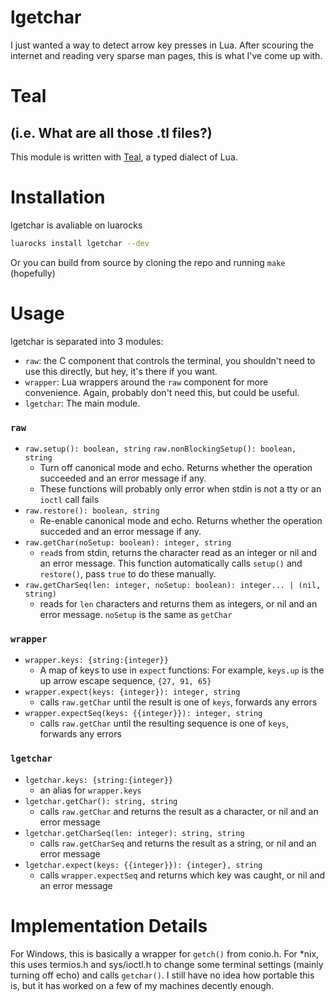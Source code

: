 # lgetchar
I just wanted a way to detect arrow key presses in Lua.
After scouring the internet and reading very sparse man pages, this is what I've come up with.

# Teal
## (i.e. What are all those .tl files?)
This module is written with [Teal](https://github.com/teal-language/tl), a typed dialect of Lua.

# Installation
lgetchar is avaliable on luarocks
```sh
luarocks install lgetchar --dev
```

Or you can build from source by cloning the repo and running `make` (hopefully)

# Usage
lgetchar is separated into 3 modules:
 - `raw`: the C component that controls the terminal, you shouldn't need to use this directly, but hey, it's there if you want.
 - `wrapper`: Lua wrappers around the `raw` component for more convenience. Again, probably don't need this, but could be useful.
 - `lgetchar`: The main module.

### `raw`
 - `raw.setup(): boolean, string`  `raw.nonBlockingSetup(): boolean, string`
   - Turn off canonical mode and echo. Returns whether the operation succeeded and an error message if any.
   - These functions will probably only error when stdin is not a tty or an `ioctl` call fails
 - `raw.restore(): boolean, string`
   - Re-enable canonical mode and echo. Returns whether the operation succeded and an error message if any.
 - `raw.getChar(noSetup: boolean): integer, string`
   - `read`s from stdin, returns the character read as an integer or nil and an error message. This function automatically calls `setup()` and `restore()`, pass `true` to do these manually.
 - `raw.getCharSeq(len: integer, noSetup: boolean): integer... | (nil, string)`
   - reads for `len` characters and returns them as integers, or nil and an error message. `noSetup` is the same as `getChar`

### `wrapper`
 - `wrapper.keys: {string:{integer}}`
   - A map of keys to use in `expect` functions: For example, `keys.up` is the up arrow escape sequence, `{27, 91, 65}`
 - `wrapper.expect(keys: {integer}): integer, string`
   - calls `raw.getChar` until the result is one of `keys`, forwards any errors
 - `wrapper.expectSeq(keys: {{integer}}): integer, string`
   - calls `raw.getChar` until the resulting sequence is one of `keys`, forwards any errors

### `lgetchar`
 - `lgetchar.keys: {string:{integer}}`
   - an alias for `wrapper.keys`
 - `lgetchar.getChar(): string, string`
   - calls `raw.getChar` and returns the result as a character, or nil and an error message
 - `lgetchar.getCharSeq(len: integer): string, string`
   - calls `raw.getCharSeq` and returns the result as a string, or nil and an error message
 - `lgetchar.expect(keys: {{integer}}): {integer}, string`
   - calls `wrapper.expectSeq` and returns which key was caught, or nil and an error message

# Implementation Details
For Windows, this is basically a wrapper for `getch()` from conio.h.
For \*nix, this uses termios.h and sys/ioctl.h to change some terminal settings (mainly turning off echo) and calls `getchar()`.
I still have no idea how portable this is, but it has worked on a few of my machines decently enough.

